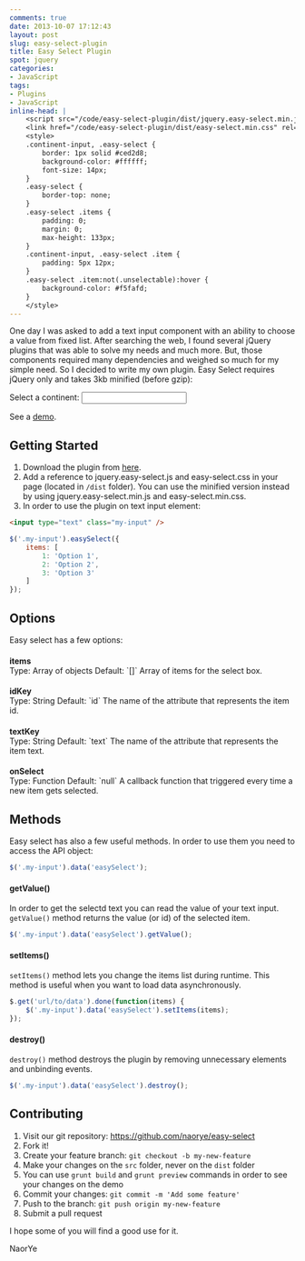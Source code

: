 ```yaml
---
comments: true
date: 2013-10-07 17:12:43
layout: post
slug: easy-select-plugin
title: Easy Select Plugin
spot: jquery
categories:
- JavaScript
tags:
- Plugins
- JavaScript
inline-head: |
    <script src="/code/easy-select-plugin/dist/jquery.easy-select.min.js"></script>
    <link href="/code/easy-select-plugin/dist/easy-select.min.css" rel="stylesheet" type="text/css" />
    <style>
    .continent-input, .easy-select {
        border: 1px solid #ced2d8;
        background-color: #ffffff;
        font-size: 14px;
    }
    .easy-select {
        border-top: none;
    }
    .easy-select .items {
    	padding: 0;
    	margin: 0;
    	max-height: 133px;
    }
    .continent-input, .easy-select .item {
    	padding: 5px 12px;
    }
    .easy-select .item:not(.unselectable):hover {
    	background-color: #f5fafd;
    }
    </style>
---
```


One day I was asked to add a text input component with an ability to choose a value from fixed list. After searching the web, I found several jQuery plugins that was able to solve my needs and much more. But, those components required many dependencies and weighed so much for my simple need. So I decided to write my own plugin. Easy Select requires jQuery only and takes 3kb minified (before gzip):
<div>
	Select a continent: <input class="continent-input" type="text" />
	<script>
		$(function() {
			$('.continent-input').easySelect({
				idKey: 'value',
				textKey: 'name',
				items: [
					{ name: 'Africa', value: 1},
					{ name: 'Antarctica', value: 2},
					{ name: 'Asia', value: 3},
					{ name: 'Australia', value: 4},
					{ name: 'Europe', value: 5},
					{ name: 'North America', value: 6},
					{ name: 'South America', value: 7}
				]
			});
		});
	</script>
</div>
<!-- more -->

See a <a href="/code/easy-select-plugin/demo/index.html" target="_blank">demo</a>.

## Getting Started
1. Download the plugin from <a href="https://github.com/naorye/easy-select/archive/master.zip" target="_blank">here</a>.
2. Add a reference to jquery.easy-select.js and easy-select.css in your page (located in `/dist` folder). You can use the minified version instead by using jquery.easy-select.min.js and easy-select.min.css.  
3. In order to use the plugin on text input element:
```html Text input element
<input type="text" class="my-input" />
```
```javascript easy-select usage
$('.my-input').easySelect({
    items: [
        1: 'Option 1',
        2: 'Option 2',
        3: 'Option 3'
    ]
});
```

## Options
Easy select has a few options:   

<h4 style="margin-bottom: 0;">items</h4>
Type: Array of objects  
Default: `[]`   
Array of items for the select box.

<h4 style="margin-bottom: 0;">idKey</h4>
Type: String   
Default: `id`   
The name of the attribute that represents the item id.

<h4 style="margin-bottom: 0;">textKey</h4>
Type: String   
Default: `text`   
The name of the attribute that represents the item text.

<h4 style="margin-bottom: 0;">onSelect</h4>
Type: Function   
Default: `null`   
A callback function that triggered every time a new item gets selected.

## Methods
Easy select has also a few useful methods. In order to use them you need to access the API object:
```javascript Accessing easy-select API object
$('.my-input').data('easySelect');
``` 
#### getValue()
In order to get the selectd text you can read the value of your text input. `getValue()` method returns the value (or id) of the selected item.
```javascript Usage example
$('.my-input').data('easySelect').getValue();
```

#### setItems()
`setItems()` method lets you change the items list during runtime. This method is useful when you want to load data asynchronously.
```javascript Usage example
$.get('url/to/data').done(function(items) {
    $('.my-input').data('easySelect').setItems(items);
});
```

#### destroy()
`destroy()` method destroys the plugin by removing unnecessary elements and unbinding events.
```javascript Usage example
$('.my-input').data('easySelect').destroy();
```
## Contributing

1. Visit our git repository: <a href="https://github.com/naorye/easy-select" target="_blank">https://github.com/naorye/easy-select</a>
2. Fork it!
3. Create your feature branch: `git checkout -b my-new-feature`
4. Make your changes on the `src` folder, never on the `dist` folder
5. You can use `grunt build` and `grunt preview` commands in order to see your changes on the demo
6. Commit your changes: `git commit -m 'Add some feature'`
7. Push to the branch: `git push origin my-new-feature`
8. Submit a pull request

I hope some of you will find a good use for it.

NaorYe